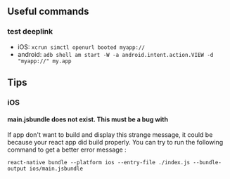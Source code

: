 ## Useful commands
### test deeplink
* iOS: `xcrun simctl openurl booted myapp://`
* android: `adb shell am start -W -a android.intent.action.VIEW -d "myapp://" my.app`

## Tips
### iOS
#### main.jsbundle does not exist. This must be a bug with
If app don't want to build and display this strange message, it could be because your react app did build properly. You can try to run the following command to get a better error message :

`react-native bundle --platform ios --entry-file ./index.js --bundle-output ios/main.jsbundle`
